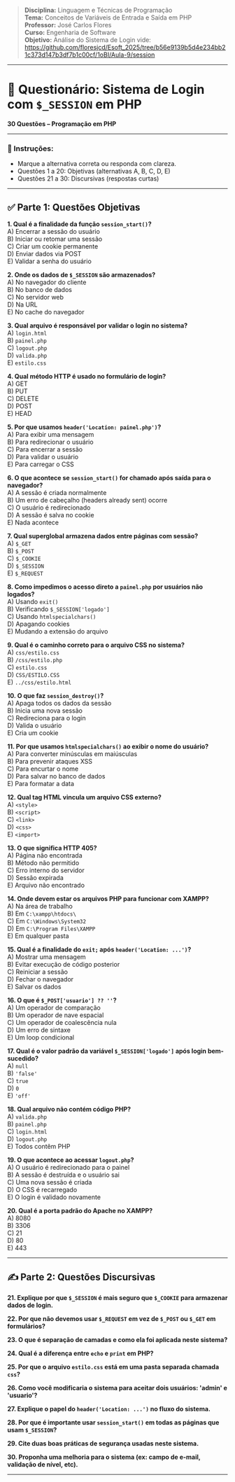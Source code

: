 > **Disciplina:** Linguagem e Técnicas de Programação    
> **Tema:** Conceitos de Variáveis de Entrada e Saída em PHP    
> **Professor:** José Carlos Flores  
> **Curso:** Engenharia de Software  
> **Objetivo:** Análise do Sistema de Login vide: https://github.com/floresjcd/Esoft_2025/tree/b56e9139b5d4e234bb21c373d147b3df7b1c00cf/1oBI/Aula-9/session


---

# 📝 **Questionário: Sistema de Login com `$_SESSION` em PHP**  
**30 Questões – Programação em PHP**

---

### 📌 Instruções:
- Marque a alternativa correta ou responda com clareza.
- Questões 1 a 20: Objetivas (alternativas A, B, C, D, E)
- Questões 21 a 30: Discursivas (respostas curtas)

---

## ✅ **Parte 1: Questões Objetivas**

**1. Qual é a finalidade da função `session_start()`?**  
A) Encerrar a sessão do usuário  
B) Iniciar ou retomar uma sessão  
C) Criar um cookie permanente  
D) Enviar dados via POST  
E) Validar a senha do usuário  

**2. Onde os dados de `$_SESSION` são armazenados?**  
A) No navegador do cliente  
B) No banco de dados  
C) No servidor web  
D) Na URL  
E) No cache do navegador  

**3. Qual arquivo é responsável por validar o login no sistema?**  
A) `login.html`  
B) `painel.php`  
C) `logout.php`  
D) `valida.php`  
E) `estilo.css`  

**4. Qual método HTTP é usado no formulário de login?**  
A) GET  
B) PUT  
C) DELETE  
D) POST  
E) HEAD  

**5. Por que usamos `header('Location: painel.php')`?**  
A) Para exibir uma mensagem  
B) Para redirecionar o usuário  
C) Para encerrar a sessão  
D) Para validar o usuário  
E) Para carregar o CSS  

**6. O que acontece se `session_start()` for chamado após saída para o navegador?**  
A) A sessão é criada normalmente  
B) Um erro de cabeçalho (headers already sent) ocorre  
C) O usuário é redirecionado  
D) A sessão é salva no cookie  
E) Nada acontece  

**7. Qual superglobal armazena dados entre páginas com sessão?**  
A) `$_GET`  
B) `$_POST`  
C) `$_COOKIE`  
D) `$_SESSION`  
E) `$_REQUEST`  

**8. Como impedimos o acesso direto a `painel.php` por usuários não logados?**  
A) Usando `exit()`  
B) Verificando `$_SESSION['logado']`  
C) Usando `htmlspecialchars()`  
D) Apagando cookies  
E) Mudando a extensão do arquivo  

**9. Qual é o caminho correto para o arquivo CSS no sistema?**  
A) `css/estilo.css`  
B) `/css/estilo.php`  
C) `estilo.css`  
D) `CSS/ESTILO.CSS`  
E) `../css/estilo.html`  

**10. O que faz `session_destroy()`?**  
A) Apaga todos os dados da sessão  
B) Inicia uma nova sessão  
C) Redireciona para o login  
D) Valida o usuário  
E) Cria um cookie  

**11. Por que usamos `htmlspecialchars()` ao exibir o nome do usuário?**  
A) Para converter minúsculas em maiúsculas  
B) Para prevenir ataques XSS  
C) Para encurtar o nome  
D) Para salvar no banco de dados  
E) Para formatar a data  

**12. Qual tag HTML vincula um arquivo CSS externo?**  
A) `<style>`  
B) `<script>`  
C) `<link>`  
D) `<css>`  
E) `<import>`  

**13. O que significa HTTP 405?**  
A) Página não encontrada  
B) Método não permitido  
C) Erro interno do servidor  
D) Sessão expirada  
E) Arquivo não encontrado  

**14. Onde devem estar os arquivos PHP para funcionar com XAMPP?**  
A) Na área de trabalho  
B) Em `C:\xampp\htdocs\`  
C) Em `C:\Windows\System32`  
D) Em `C:\Program Files\XAMPP`  
E) Em qualquer pasta  

**15. Qual é a finalidade do `exit;` após `header('Location: ...')`?**  
A) Mostrar uma mensagem  
B) Evitar execução de código posterior  
C) Reiniciar a sessão  
D) Fechar o navegador  
E) Salvar os dados  

**16. O que é `$_POST['usuario'] ?? ''`?**  
A) Um operador de comparação  
B) Um operador de nave espacial  
C) Um operador de coalescência nula  
D) Um erro de sintaxe  
E) Um loop condicional  

**17. Qual é o valor padrão da variável `$_SESSION['logado']` após login bem-sucedido?**  
A) `null`  
B) `'false'`  
C) `true`  
D) `0`  
E) `'off'`  

**18. Qual arquivo não contém código PHP?**  
A) `valida.php`  
B) `painel.php`  
C) `login.html`  
D) `logout.php`  
E) Todos contêm PHP  

**19. O que acontece ao acessar `logout.php`?**  
A) O usuário é redirecionado para o painel  
B) A sessão é destruída e o usuário sai  
C) Uma nova sessão é criada  
D) O CSS é recarregado  
E) O login é validado novamente  

**20. Qual é a porta padrão do Apache no XAMPP?**  
A) 8080  
B) 3306  
C) 21  
D) 80  
E) 443  

---

## ✍️ **Parte 2: Questões Discursivas**

**21. Explique por que `$_SESSION` é mais seguro que `$_COOKIE` para armazenar dados de login.**

**22. Por que não devemos usar `$_REQUEST` em vez de `$_POST` ou `$_GET` em formulários?**

**23. O que é separação de camadas e como ela foi aplicada neste sistema?**

**24. Qual é a diferença entre `echo` e `print` em PHP?**

**25. Por que o arquivo `estilo.css` está em uma pasta separada chamada `css`?**

**26. Como você modificaria o sistema para aceitar dois usuários: 'admin' e 'usuario'?**

**27. Explique o papel do `header('Location: ...')` no fluxo do sistema.**

**28. Por que é importante usar `session_start()` em todas as páginas que usam `$_SESSION`?**

**29. Cite duas boas práticas de segurança usadas neste sistema.**

**30. Proponha uma melhoria para o sistema (ex: campo de e-mail, validação de nível, etc).**

---
